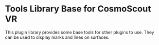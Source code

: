 # Tools Library Base for CosmoScout VR

This plugin library provides some base tools for other plugins to use.
They can be used to display marks and lines on surfaces.

